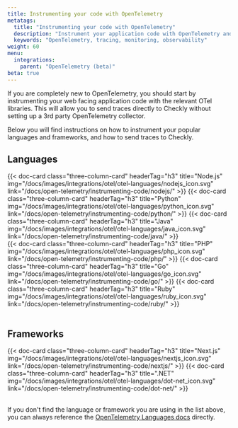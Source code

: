 ```yaml
---
title: Instrumenting your code with OpenTelemetry
metatags:
  title: "Instrumenting your code with OpenTelemetry"
  description: "Instrument your application code with OpenTelemetry and send traces to Checkly."
  keywords: "OpenTelemetry, tracing, monitoring, observability"
weight: 60
menu:
  integrations:
    parent: "OpenTelemetry (beta)"
beta: true
---
```


If you are completely new to OpenTelemetry, you should start by instrumenting your web facing application code with the 
relevant OTel libraries. This will allow you to send traces directly to Checkly without setting up a 3rd party OpenTelemetry collector.

Below you will find instructions on how to instrument your popular languages and frameworks, and how to send traces to Checkly.

## Languages

<div class="cards-list">
{{< doc-card
	class="three-column-card"
	headerTag="h3"
	title="Node.js"
	img="/docs/images/integrations/otel/otel-languages/nodejs_icon.svg"
	link="/docs/open-telemetry/instrumenting-code/nodejs/"
>}}
{{< doc-card
	class="three-column-card"
	headerTag="h3"
	title="Python"
	img="/docs/images/integrations/otel/otel-languages/python_icon.svg"
	link="/docs/open-telemetry/instrumenting-code/python/"
>}}
{{< doc-card
	class="three-column-card"
	headerTag="h3"
	title="Java"
	img="/docs/images/integrations/otel/otel-languages/java_icon.svg"
	link="/docs/open-telemetry/instrumenting-code/java/"
>}}
</div>

<div class="cards-list">
{{< doc-card
	class="three-column-card"
	headerTag="h3"
	title="PHP"
	img="/docs/images/integrations/otel/otel-languages/php_icon.svg"
	link="/docs/open-telemetry/instrumenting-code/php/"
>}}
{{< doc-card
	class="three-column-card"
	headerTag="h3"
	title="Go"
	img="/docs/images/integrations/otel/otel-languages/go_icon.svg"
	link="/docs/open-telemetry/instrumenting-code/go/"
>}}
{{< doc-card
	class="three-column-card"
	headerTag="h3"
	title="Ruby"
	img="/docs/images/integrations/otel/otel-languages/ruby_icon.svg"
	link="/docs/open-telemetry/instrumenting-code/ruby/"
>}}
</div>
<br>

## Frameworks

<div class="cards-list">
{{< doc-card
	class="three-column-card"
	headerTag="h3"
	title="Next.js"
	img="/docs/images/integrations/otel/otel-languages/nextjs_icon.svg"
	link="/docs/open-telemetry/instrumenting-code/nextjs/"
>}}
{{< doc-card
	class="three-column-card"
	headerTag="h3"
	title=".NET"
	img="/docs/images/integrations/otel/otel-languages/dot-net_icon.svg"
	link="/docs/open-telemetry/instrumenting-code/dot-net/"
>}}
</div>
<br>

If you don't find the language or framework you are using in the list above, you can always reference the
[OpenTelemetry Languages docs](https://opentelemetry.io/docs/languages/) directly.
